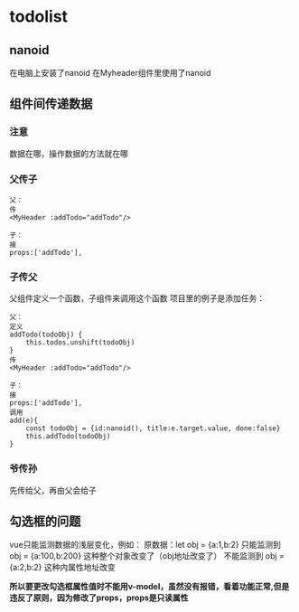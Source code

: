 # todolist

## nanoid
在电脑上安装了nanoid
在Myheader组件里使用了nanoid

## 组件间传递数据

### 注意

数据在哪，操作数据的方法就在哪

### 父传子
```
父：
传
<MyHeader :addTodo="addTodo"/>

子：
接
props:['addTodo'],
```

### 子传父
父组件定义一个函数，子组件来调用这个函数
项目里的例子是添加任务：
```
父：
定义
addTodo(todoObj) {
    this.todos.unshift(todoObj)
}
传
<MyHeader :addTodo="addTodo"/>

子：
接
props:['addTodo'],
调用
add(e){
    const todoObj = {id:nanoid(), title:e.target.value, done:false} 
    this.addTodo(todoObj)
}
```
### 爷传孙

先传给父，再由父会给子


## 勾选框的问题

vue只能监测数据的浅层变化，例如：
原数据：let obj = {a:1,b:2}
只能监测到 obj = {a:100,b:200} 这种整个对象改变了（obj地址改变了）
不能监测到 obj = {a:2,b:2} 这种内属性地址改变

**所以要更改勾选框属性值时不能用v-model，虽然没有报错，看着功能正常,但是违反了原则，因为修改了props，props是只读属性**